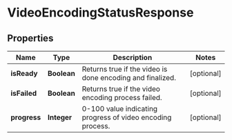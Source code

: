 
# VideoEncodingStatusResponse

## Properties
Name | Type | Description | Notes
------------ | ------------- | ------------- | -------------
**isReady** | **Boolean** | Returns true if the video is done encoding and finalized. |  [optional]
**isFailed** | **Boolean** | Returns true if the video encoding process failed. |  [optional]
**progress** | **Integer** | 0-100 value indicating progress of video encoding process. |  [optional]




